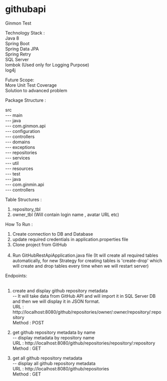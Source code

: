 # githubapi
Ginmon Test

Technology Stack :<br />
    Java 8<br />
    Spring Boot<br />
    Spring Data JPA<br />
    Spring Retry<br />
    SQL Server<br />
    lombok (Used only for Logging Purpose)<br />
    log4j<br />

Future Scope:<br />
    More Unit Test Coverage<br />
    Solution to advanced problem<br />

Package Structure :<br />

src<br />
--- main<br />
    --- java<br />
        --- com.ginmon.api<br />
            --- configuration<br />
            --- controllers<br />
            --- domains<br />
            --- exceptions<br />
            --- repositories<br />
            --- services<br />
            --- util<br />
    --- resources<br />
--- test<br />
    --- java<br />
        --- com.ginmin.api<br />
            --- controllers<br />

Table Structures :<br />
1. repository_tbl<br />
2. owner_tbl (Will contain login name , avatar URL etc)<br />

How To Run :<br />
1. Create connection to DB and Database<br />
2. update required credentials in application.properties file<br />
3. Clone project from GitHub<br /><br />
4. Run GitHubRestApiApplication.java file (It will create all required tables automatically, for new Strategy for creating
tables is 'create-drop' which will create and drop tables every time when we will restart server)<br />

Endpoints:<br /><br />
1. create and display github repository metadata<br />
 -- It will take data from GitHub API and will import it in SQL Server DB and then we will display it in JSON format.<br />
 URL : http://localhost:8080/github/repositories/owner/:owner/repository/:repository<br />
 Method : POST<br />

2. get github repository metadata by name<br />
 -- display metadata by repository name<br />
 URL : http://localhost:8080/github/repositories/repository/:repository<br />
 Method :  GET<br />

3. get all github repository metadata<br />
 -- display all github repository metadata<br />
 URL : http://localhost:8080/github/repositories<br />
 Method : GET<br />





